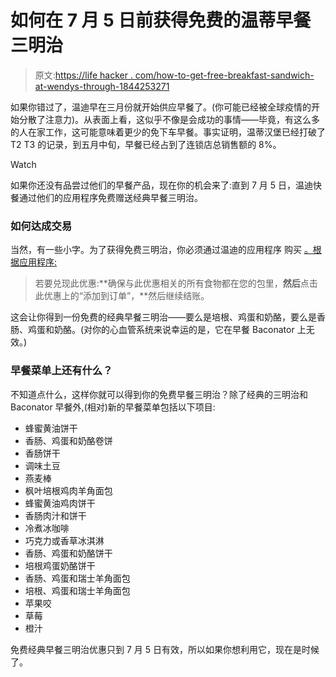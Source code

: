 # 如何在 7 月 5 日前获得免费的温蒂早餐三明治

> 原文:[https://life hacker . com/how-to-get-free-breakfast-sandwich-at-wendys-through-1844253271](https://lifehacker.com/how-to-get-free-breakfast-sandwiches-at-wendys-through-1844253271)

如果你错过了，温迪早在三月份就开始供应早餐了。(你可能已经被全球疫情的开始分散了注意力)。从表面上看，这似乎不像是会成功的事情——毕竟，有这么多的人在家工作，这可能意味着更少的免下车早餐。事实证明，温蒂汉堡已经打破了 T2 T3 的记录，到五月中旬，早餐已经占到了连锁店总销售额的 8%。

Watch

如果你还没有品尝过他们的早餐产品，现在你的机会来了:直到 7 月 5 日，温迪快餐通过他们的应用程序免费赠送经典早餐三明治。

### 如何达成交易

当然，有一些小字。为了获得免费三明治，你必须通过温迪的应用程序 购买 [。根据应用程序:](https://order.wendys.com/offers)

> 若要兑现此优惠:**确保与此优惠相关的所有食物都在您的包里，**然后**点击此优惠上的“添加到订单”，**然后继续结账。

这会让你得到一份免费的经典早餐三明治——要么是培根、鸡蛋和奶酪，要么是香肠、鸡蛋和奶酪。(对你的心血管系统来说幸运的是，它在早餐 Baconator 上无效。)

### 早餐菜单上还有什么？

不知道点什么，这样你就可以得到你的免费早餐三明治？除了经典的三明治和 Baconator 早餐外,(相对)新的早餐菜单包括以下项目:

*   蜂蜜黄油饼干
*   香肠、鸡蛋和奶酪卷饼
*   香肠饼干
*   调味土豆
*   燕麦棒
*   枫叶培根鸡肉羊角面包
*   蜂蜜黄油鸡肉饼干
*   香肠肉汁和饼干
*   冷煮冰咖啡
*   巧克力或香草冰淇淋
*   香肠、鸡蛋和奶酪饼干
*   培根鸡蛋奶酪饼干
*   香肠、鸡蛋和瑞士羊角面包
*   培根、鸡蛋和瑞士羊角面包
*   苹果咬
*   草莓
*   橙汁

免费经典早餐三明治优惠只到 7 月 5 日有效，所以如果你想利用它，现在是时候了。